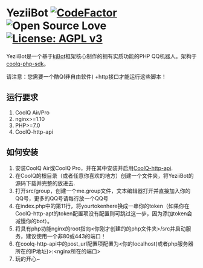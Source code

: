 # YeziiBot [![CodeFactor](https://www.codefactor.io/repository/github/lovelya72/yeziibot/badge)](https://www.codefactor.io/repository/github/lovelya72/yeziibot) ![Open Source Love](https://badges.frapsoft.com/os/v2/open-source.svg?v=102) [![License: AGPL v3](https://img.shields.io/badge/License-AGPL%20v3-blue.svg)](https://www.gnu.org/licenses/agpl-3.0)

YeziiBot是一个基于[kjBot](https://github.com/kj415j45/kjBot)框架核心制作的拥有实质功能的PHP QQ机器人。架构于[coolq-php-sdk](https://github.com/kilingzhang/coolq-php-sdk)。

请注意：您需要一个酷Q(非自由软件) +http接口才能运行这些脚本！

## 运行要求
1. CoolQ Air/Pro
2. nginx>=1.10
3. PHP>=7.0
4. CoolQ-http-api

## 如何安装
1. 安装CoolQ Air或CoolQ Pro，并在其中安装并启用[CoolQ-http-api](https://github.com/richardchien/coolq-http-api).
2. 在CoolQ的根目录（或者任意你喜欢的地方）创建一个文件夹，将YeziiBot的源码下载并完整的放进去.
3. 打开src/group，创建一个me.group文件，文本编辑器打开并直接加入你的QQ号，更多的QQ号请每行放一个QQ号
4. 在index.php中的第11行，将yourtokenhere换成一串你的token（如果你在CoolQ-http-apt的token配置项没有配置则可跳过这一步，因为添加token会减慢你的bot）。
5. 将具有php功能nginx的root指向<你刚才创建的的php文件夹>/src并启动服务，建议使用一个非80或443的端口！
6. 在coolq-http-api中的post_url配置项配置为<你的localhost(或者php服务器所在的IP地址)>:<nginx所在的端口>
7. 玩的开心~
